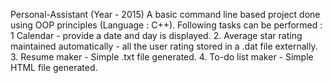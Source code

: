 Personal-Assistant (Year - 2015)
A basic command line based project done using OOP principles (Language : C++). 
Following tasks can be performed : 
1 Calendar - provide a date and day is displayed.
2. Average star rating maintained automatically - all the user rating stored in a .dat file externally.
3. Resume maker - Simple .txt file generated.
4. To-do list maker - Simple HTML file generated.
